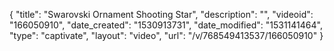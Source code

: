 {
    "title": "Swarovski Ornament Shooting Star",
    "description": "",
    "videoid": "166050910",
    "date_created": "1530913731",
    "date_modified": "1531141464",
    "type": "captivate",
    "layout": "video",
    "url": "\/v\/768549413537\/166050910"
}